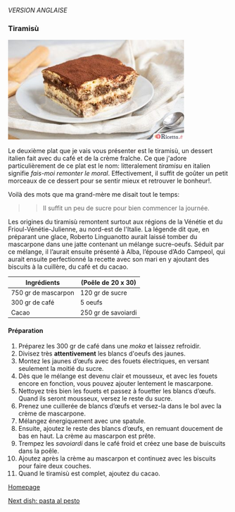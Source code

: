 *VERSION ANGLAISE*

### Tiramisù

![alt text](tiramisu-classico.jpg)

Le deuxième plat que je vais vous présenter est le tiramisù, un dessert italien fait avec du café et de la crème fraîche. 
Ce que j'adore particulièrement de ce plat est le nom: litteralement *tiramisu* en italien signifie _fais-moi remonter le moral_.
Effectivement, il suffit de goûter un petit morceaux de ce dessert pour se sentir mieux et retrouver le bonheur!.

Voilà des mots que ma grand-mère me disait tout le temps:
>> Il suffit un peu de sucre pour bien commencer la journée.

Les origines du tiramisù remontent surtout aux régions de la Vénétie et du Frioul-Vénétie-Julienne, au nord-est de l'Italie. 
La légende dit que, en préparant une glace, Roberto Linguanotto aurait laissé tomber du mascarpone dans une jatte contenant un mélange
sucre-oeufs. Séduit par ce mélange, il l’aurait ensuite présenté à Alba, l’épouse d’Ado Campeol, qui aurait ensuite perfectionné la 
recette avec son mari en y ajoutant des biscuits à la cuillère, du café et du cacao.

 Ingrédients       | (Poêle de 20 x 30) 
-------------------|--------------------
750 gr de mascarpon|  120 gr de sucre            
300 gr de café     |  5 oeufs           
Cacao              |  250 gr de savoiardi

#### Préparation
1. Préparez les 300 gr de café dans une _moka_ et laissez refroidir.
2. Divisez très **attentivement** les blancs d'oeufs des jaunes.
3. Montez les jaunes d’œufs avec des fouets électriques, en versant seulement la moitié du sucre.
4. Dès que le mélange est devenu clair et mousseux, et avec les fouets encore en fonction, vous pouvez ajouter lentement le mascarpone.
5. Nettoyez très bien les fouets et passez à fouetter les blancs d’œufs. Quand ils seront mousseux, versez le reste du sucre.
6. Prenez une cuillerée de blancs d’œufs et versez-la dans le bol avec la crème de mascarpone.
7. Mélangez énergiquement avec une spatule.
8. Ensuite, ajoutez le reste des blancs d’œufs, en remuant doucement de bas en haut. La crème au mascarpon est prête.
9. Trempez les _savoiardi_ dans le café froid et créez une base de buiscuits dans la poêle.
10. Ajoutez après la crème au mascarpon et continuez avec les biscuits pour faire deux couches.
11. Quand le tiramisù est complet, ajoutez du cacao.

[Homepage](README.md)

[Next dish: pasta al pesto](pesto.md)
